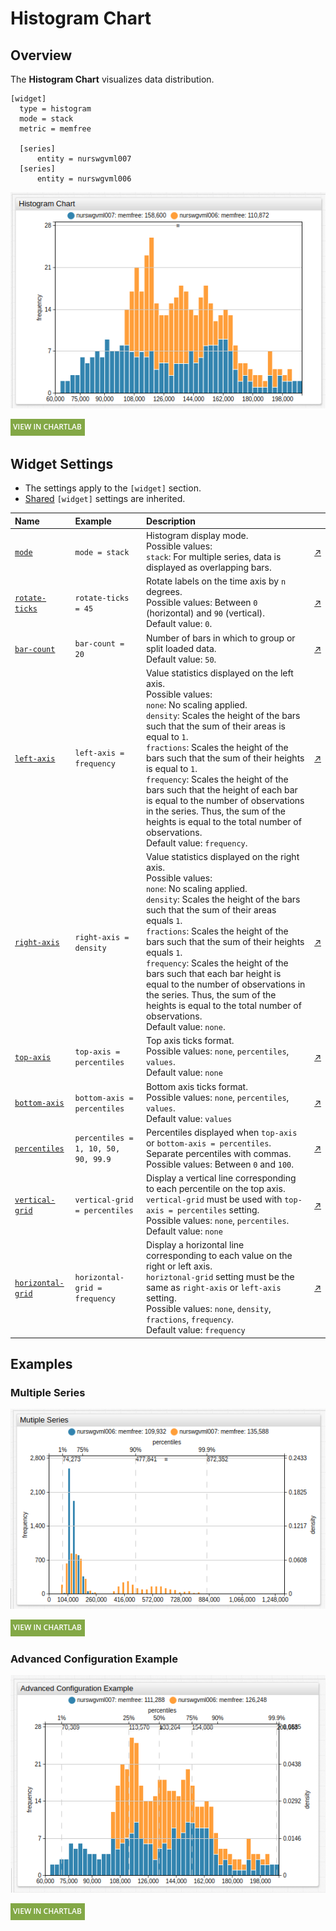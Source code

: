 # Histogram Chart

## Overview

The **Histogram Chart** visualizes data distribution.

```ls
[widget]
  type = histogram
  mode = stack
  metric = memfree

  [series]
      entity = nurswgvml007
  [series]
      entity = nurswgvml006
```

![](./images/histogram-title-chart.png)

[![](../../images/button.png)](https://apps.axibase.com/chartlab/be9c9f69)

## Widget Settings

* The settings apply to the `[widget]` section.
* [Shared](../shared/README.md#widget-settings) `[widget]` settings are inherited.

Name | Example | Description | &nbsp;
:--|:--|:--|:--
<a name="mode"></a>[`mode`](#mode)|`mode = stack`|Histogram display mode.<br>Possible values:<br>`stack`: For multiple series, data is displayed as overlapping bars.|[↗](https://apps.axibase.com/chartlab/44f1ce65)
<a name="rotate-ticks"></a>[`rotate-ticks`](#rotate-ticks)| `rotate-ticks = 45` | Rotate labels on the time axis by `n` degrees.<br>Possible values: Between `0` (horizontal) and `90` (vertical).<br>Default value: `0`.|[↗](https://apps.axibase.com/chartlab/8df86220)
<a name="bar-count"></a>[`bar-count`](#bar-count)|`bar-count = 20`|Number of bars in which to group or split loaded data.<br>Default value: `50`.|[↗](https://apps.axibase.com/chartlab/24634074)|
<a name="left-axis"></a>[`left-axis`](#left-axis)|`left-axis = frequency`|Value statistics displayed on the left axis.<br>Possible values:<br>`none`: No scaling applied.<br>`density`: Scales the height of the bars such that the sum of their areas is equal to `1`.<br>`fractions`: Scales the height of the bars such that the sum of their heights is equal to `1`.<br>`frequency`: Scales the height of the bars such that the height of each bar is equal to the number of observations in the series. Thus, the sum of the heights is equal to the total number of observations.<br>Default value: `frequency`.|[↗](https://apps.axibase.com/chartlab/1d08f8e9)
<a name="right-axis"></a>[`right-axis`](#right-axis)|`right-axis = density`|Value statistics displayed on the right axis.<br>Possible values:<br>`none`: No scaling applied.<br>`density`: Scales the height of the bars such that the sum of their areas equals `1`.<br>`fractions`: Scales the height of the bars such that the sum of their heights equals `1`.<br>`frequency`: Scales the height of the bars such that each bar height is equal to the number of observations in the series. Thus, the sum of the heights is equal to the total number of observations.<br>Default value: `none`.|[↗](https://apps.axibase.com/chartlab/df2a42e0)
<a name="top-axis"></a>[`top-axis`](#top-axis)|`top-axis = percentiles`|Top axis ticks format.<br>Possible values: `none`, `percentiles`, `values`.<br>Default value: `none`|[↗](https://apps.axibase.com/chartlab/a0f26c64)
<a name="bottom-axis"></a>[`bottom-axis`](#bottom-axis)|`bottom-axis = percentiles`|Bottom axis ticks format.<br>Possible values: `none`, `percentiles`, `values`.<br>Default value: `values`|[↗](https://apps.axibase.com/chartlab/5fa148e3)
<a name="percentiles"></a>[`percentiles`](#percentiles)|`percentiles = 1, 10, 50, 90, 99.9`|Percentiles displayed when `top-axis` or `bottom-axis = percentiles`.<br>Separate percentiles with commas.<br>Possible values: Between `0` and `100`.|[↗](https://apps.axibase.com/chartlab/1bbed491)
<a name="vertical-grid"></a>[`vertical-grid`](#vertical-grid)|`vertical-grid = percentiles`|Display a vertical line corresponding to each percentile on the top axis.<br>`vertical-grid` must be used with `top-axis = percentiles` setting.<br>Possible values: `none`, `percentiles`.<br>Default value: `none`|[↗](https://apps.axibase.com/chartlab/682a1ddf)
<a name="horizontal-grid"></a>[`horizontal-grid`](#horizontal-grid)|`horizontal-grid = frequency`|Display a horizontal line corresponding to each value on the right or left axis.<br>`horiztonal-grid` setting must be the same as `right-axis` or `left-axis` setting.<br>Possible values: `none`, `density`, `fractions`, `frequency`.<br>Default value: `frequency`|[↗](https://apps.axibase.com/chartlab/7a4a20e6)

## Examples

### Multiple Series

![](./images/multiple-series.png)

[![](../../images/button.png)](https://apps.axibase.com/chartlab/3d08e797)

### Advanced Configuration Example

![](./images/advanced-configuration.png)

[![](../../images/button.png)](https://apps.axibase.com/chartlab/5f79628e)